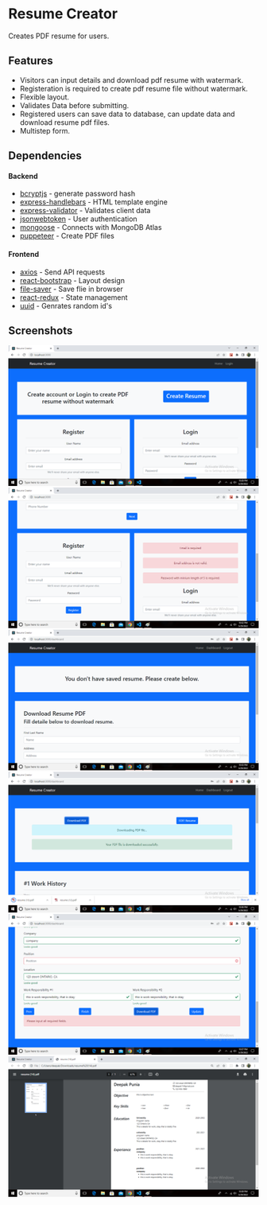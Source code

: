 # Resume Creator

Creates PDF resume for users. 

## Features
- Visitors can input details and download pdf resume with watermark.
- Registeration is required to create pdf resume file without watermark.
- Flexible layout.
- Validates Data before submitting.
- Registered users can save data to database, can update data and download resume pdf files.
- Multistep form.

## Dependencies

#### Backend

- [bcryptjs](https://www.npmjs.com/package/bcryptjs)                        - generate password hash
- [express-handlebars](https://www.npmjs.com/package/express-handlebars)    - HTML template engine
- [express-validator](https://www.npmjs.com/package/express-validator)      - Validates client data
- [jsonwebtoken](https://www.npmjs.com/package/jsonwebtoken)                - User authentication
- [mongoose](https://www.npmjs.com/package/mongoose)                        - Connects with MongoDB Atlas
- [puppeteer](https://www.npmjs.com/package/puppeteer)                      - Create PDF files

#### Frontend

- [axios](https://www.npmjs.com/package/axios)                              - Send API requests
- [react-bootstrap](https://www.npmjs.com/package/react-bootstrap)          - Layout design 
- [file-saver](https://www.npmjs.com/package/file-saver)                    - Save flie in browser
- [react-redux](https://www.npmjs.com/package/react-redux)                  - State management
- [uuid](https://www.npmjs.com/package/uuid)                                - Genrates random id's

## Screenshots
![This is an image](https://github.com/deepak-punia/resume-creator/blob/main/images/1.png?raw=true)
![This is an image](https://github.com/deepak-punia/resume-creator/blob/main/images/2.png?raw=true)
![This is an image](https://github.com/deepak-punia/resume-creator/blob/main/images/3.png?raw=true)
![This is an image](https://github.com/deepak-punia/resume-creator/blob/main/images/4.png?raw=true)
![This is an image](https://github.com/deepak-punia/resume-creator/blob/main/images/5.png?raw=true)
![This is an image](https://github.com/deepak-punia/resume-creator/blob/main/images/6.png?raw=true)

